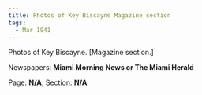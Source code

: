 ```yaml
---  
title: Photos of Key Biscayne Magazine section  
tags:  
  - Mar 1941  
---  
```

  
Photos of Key Biscayne. [Magazine section.]  
  
Newspapers: **Miami Morning News or The Miami Herald**  
  
Page: **N/A**, Section: **N/A** 
